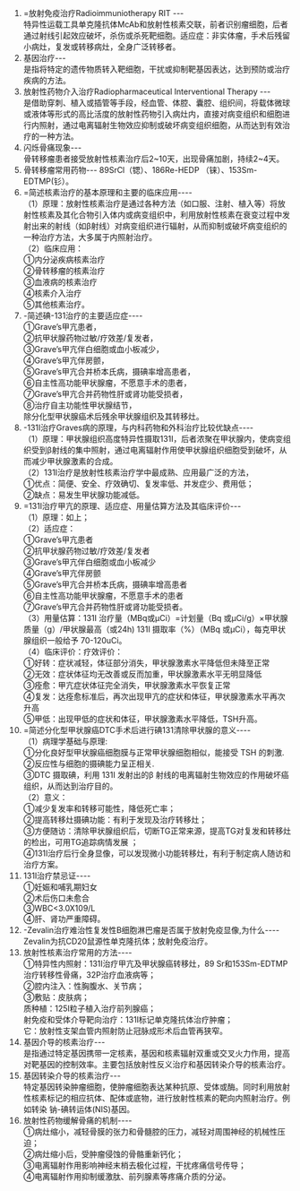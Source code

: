 1. =放射免疫治疗Radioimmuniotherapy RIT ---  
特异性运载工具单克隆抗体McAb和放射性核素交联，前者识别瘤细胞，后者通过射线引起效应破坏，杀伤或杀死靶细胞。适应症：非实体瘤，手术后残留小病灶，复发或转移病灶，全身广泛转移者。  
2. 基因治疗---  
是指将特定的遗传物质转入靶细胞，干扰或抑制靶基因表达，达到预防或治疗疾病的方法。  
3. 放射性药物介入治疗Radiopharmaceutical Interventional Therapy ---  
是借助穿刺、植入或插管等手段，经血管、体腔、囊腔、组织间，将载体微球或液体等形式的高比活度的放射性药物引入病灶内，直接对病变组织和细胞进行内照射，通过电离辐射生物效应抑制或破坏病变组织细胞，从而达到有效治疗的一种方法。  
4. 闪烁骨痛现象---  
骨转移瘤患者接受放射性核素治疗后2~10天，出现骨痛加剧，持续2~4天。  
5. 骨转移瘤常用药物--- 89SrCl（锶）、186Re-HEDP （铼）、153Sm-EDTMP(钐）。  
6. =简述核素治疗的基本原理和主要的临床应用----  
（1）原理：放射性核素治疗是通过各种方法（如口服、注射、植入等）将放射性核素及其化合物引入体内或病变组织中，利用放射性核素在衰变过程中发射出来的射线（如β射线）对病变组织进行辐射，从而抑制或破坏病变组织的一种治疗方法，大多属于内照射治疗。  
（2）临床应用：  
①内分泌疾病核素治疗  
②骨转移瘤的核素治疗  
③血液病的核素治疗  
④核素介入治疗  
⑤其他核素治疗。  
7. -简述碘-131治疗的主要适应症----  
①Grave’s甲亢患者，  
②抗甲状腺药物过敏/疗效差/复发者，  
③Grave’s甲亢伴白细胞或血小板减少，  
④Grave’s甲亢伴房颤，  
⑤Grave’s甲亢合并桥本氏病，摄碘率增高患者，  
⑥自主性高功能甲状腺瘤，不愿意手术的患者，  
⑦Grave’s甲亢合并药物性肝或肾功能受损者，  
⑧治疗自主功能性甲状腺结节，  
除分化型甲状腺癌术后残余甲状腺组织及其转移灶。  
8. -131I治疗Graves病的原理，与内科药物和外科治疗比较优缺点----  
（1）原理：甲状腺组织高度特异性摄取131I，后者浓聚在甲状腺内，使病变组织受到β射线的集中照射，通过电离辐射作用使甲状腺组织细胞受到破坏，从而减少甲状腺激素的合成。  
（2）131I治疗是放射性核素治疗学中最成熟、应用最广泛的方法，  
①优点：简便、安全、疗效确切、复发率低、并发症少、费用低；  
②缺点：易发生甲状腺功能减低。  
9. =131I治疗甲亢的原理、适应症、用量估算方法及其临床评价---  
（1）原理：如上；  
（2）适应症：  
①Grave’s甲亢患者  
②抗甲状腺药物过敏/疗效差/复发者  
③Grave’s甲亢伴白细胞或血小板减少  
④Grave’s甲亢伴房颤  
⑤Grave’s甲亢合并桥本氏病，摄碘率增高患者  
⑥自主性高功能甲状腺瘤，不愿意手术的患者  
⑦Grave’s甲亢合并药物性肝或肾功能受损者。   
（3）用量估算：131I 治疗量（MBq或μCi）=计划量（Bq 或μCi/g）×甲状腺质量（g）/甲状腺最高（或24h) 131I 摄取率（%）（MBq 或μCi），每克甲状腺组织一般给予 70-120uCi。  
（4）临床评价：疗效评价：  
①好转：症状减轻，体征部分消失，甲状腺激素水平降低但未降至正常  
②无效：症状体征均无改善或反而加重，甲状腺激素水平无明显降低  
③痊愈：甲亢症状体征完全消失，甲状腺激素水平恢复正常  
④复发：达痊愈标准后，再次出现甲亢的症状和体征，甲状腺激素水平再次升高  
⑤甲低：出现甲低的症状和体征，甲状腺激素水平降低，TSH升高。  
10. =简述分化型甲状腺癌DTC手术后进行碘131清除甲状腺的意义----  
（1）病理学基础与原理:  
①分化良好型甲状腺癌细胞膜与正常甲状腺细胞相似，能接受 TSH 的刺激.   
②反应性与细胞的摄碘能力呈正相关.  
③DTC 摄取碘，利用 131I 发射出的β 射线的电离辐射生物效应的作用破坏癌组织，从而达到治疗目的。  
（2）意义：  
①减少复发率和转移可能性，降低死亡率；  
②提高转移灶摄碘功能：有利于发现及治疗转移灶；  
③方便随访：清除甲状腺组织后，切断TG正常来源，提高TG对复发和转移灶的检出，可用TG追踪病情发展 ；   
④131I治疗后行全身显像，可以发现微小功能转移灶，有利于制定病人随访和治疗方案。  
12. 131I治疗禁忌证----  
①妊娠和哺乳期妇女  
②术后伤口未愈合  
③WBC<3.0X109/L  
④肝、肾功严重障碍。  
13. -Zevalin治疗难治性复发性B细胞淋巴瘤是否属于放射免疫显像,为什么----  
Zevalin为抗CD20鼠源性单克隆抗体；放射免疫治疗。  
14. 放射性核素治疗常用的方法----  
①特异性内照射：131I治疗甲亢及甲状腺癌转移灶，89 Sr和153Sm-EDTMP治疗转移性骨痛，32P治疗血液病等；  
②腔内注入：性胸腹水、关节病；  
③敷贴：皮肤病；  
质种植：125I粒子植入治疗前列腺癌；  
射免疫和受体介导靶向治疗：131I标记单克隆抗体治疗肿瘤；  
它：放射性支架血管内照射防止冠脉成形术后血管再狭窄。  
15. 基因介导的核素治疗---  
是指通过特定基因携带一定核素，基因和核素辐射双重或交叉火力作用，提高对靶基因的控制效率。主要包括放射性反义治疗和基因转染介导的核素治疗。  
16. 基因转染介导的核素治疗---  
特定基因转染肿瘤细胞，使肿瘤细胞表达某种抗原、受体或酶。同时利用放射性核素标记的相应抗体、配体或底物，进行放射性核素的靶向内照射治疗。例如转染 钠-碘转运体(NIS)基因。  
17. 放射性药物缓解骨痛的机制----  
①病灶缩小，减轻骨膜的张力和骨髓腔的压力，减轻对周围神经的机械性压迫；  
②病灶缩小后，受肿瘤侵蚀的骨骼重新钙化；  
③电离辐射作用影响神经末梢去极化过程，干扰疼痛信号传导；  
④电离辐射作用抑制缓激肽、前列腺素等疼痛介质的分泌。  